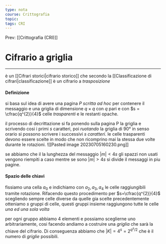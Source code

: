 ```yaml
---
type: nota
course: Crittografia
topic: 
tags: CRI
---
```


Prev: [[Crittografia (CRI)]]

# Cifrario a griglia
---
è un [[Cifrari storici|cifrario storico]] che secondo la [[Classificazione di cifrari|classificazione]] è un cifrario a _trasposizione_

#### Definizione
si basa sul idea di avere una pagina $P$ _scritta ad hoc_ per contenere il messaggio e una griglia di dimensione $q\times q$ con $q$ pari e con $s = \cfrac{q^{2}}{4}$ celle _trasparenti_ e le restanti opache.

il processo di decrittazione si fa ponendo sulla pagina P la griglia e scrivendo cosi i primi $s$ caratteri, poi _ruotando_ la griglia di $90°$ in senso orario  si possono scrivere i successivi $s$ _caratteri_.
le celle trasparenti devono essere scelte in modo che non ricomprino mai la stessa due volte durante le rotazioni.
![[Pasted image 20230705160230.png]]

se abbiamo che il la lunghezza del messaggio $|m| < 4s$ gli spazzi non usati vengono riempiti a caso mentre se sono $|m|>4s$  si divide il messaggi in piu pagine.

#### Spazio delle chiavi
fissiamo una cella  $a_{0}$ e indichiamo con $a_{2},a_{3},a_{4}$ le celle raggiungibili tramite rotazione. Rifacendo questo procedimento per $s=\cfrac{q^{2}}{4}$ scegliendo sempre celle diverse da quelle gia scelte precedentemente otteniamo $s$ gruppi di celle, questi gruppi insieme raggiungono tutte le celle _una ed una sola volta_

per ogni gruppo abbiamo 4 elementi e possiamo sceglierne uno arbitrariamente, cosi facendo andiamo a costruire una _griglia_ che sarà la chiave del cifrario. 
Di conseguenza abbiamo che  $|K|=4^s=2^{q^{s}/2}$ che è il numero di _griglie_ possibili.
 